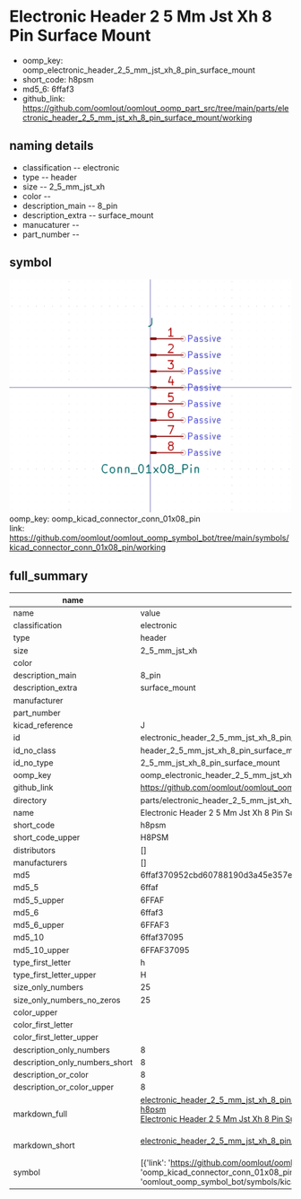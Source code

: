 # Electronic Header 2 5 Mm Jst Xh 8 Pin Surface Mount

  
* oomp_key: oomp_electronic_header_2_5_mm_jst_xh_8_pin_surface_mount 
* short_code: h8psm
* md5_6: 6ffaf3  
* github_link: https://github.com/oomlout/oomlout_oomp_part_src/tree/main/parts/electronic_header_2_5_mm_jst_xh_8_pin_surface_mount/working  
## naming details
* classification -- electronic
* type -- header
* size -- 2_5_mm_jst_xh
* color -- 
* description_main -- 8_pin
* description_extra -- surface_mount
* manucaturer -- 
* part_number -- 



## symbol

![](symbol/0/working/working_600.png)  
oomp_key: oomp_kicad_connector_conn_01x08_pin  
link: https://github.com/oomlout/oomlout_oomp_symbol_bot/tree/main/symbols/kicad_connector_conn_01x08_pin/working  


## full_summary
| name | value | 
| --- | --- | 
| name | value | 
| classification | electronic | 
| type | header | 
| size | 2_5_mm_jst_xh | 
| color |  | 
| description_main | 8_pin | 
| description_extra | surface_mount | 
| manufacturer |  | 
| part_number |  | 
| kicad_reference | J | 
| id | electronic_header_2_5_mm_jst_xh_8_pin_surface_mount | 
| id_no_class | header_2_5_mm_jst_xh_8_pin_surface_mount | 
| id_no_type | 2_5_mm_jst_xh_8_pin_surface_mount | 
| oomp_key | oomp_electronic_header_2_5_mm_jst_xh_8_pin_surface_mount | 
| github_link | https://github.com/oomlout/oomlout_oomp_part_src/tree/main/parts/electronic_header_2_5_mm_jst_xh_8_pin_surface_mount/working | 
| directory | parts/electronic_header_2_5_mm_jst_xh_8_pin_surface_mount | 
| name | Electronic Header 2 5 Mm Jst Xh 8 Pin Surface Mount | 
| short_code | h8psm | 
| short_code_upper | H8PSM | 
| distributors | [] | 
| manufacturers | [] | 
| md5 | 6ffaf370952cbd60788190d3a45e357e | 
| md5_5 | 6ffaf | 
| md5_5_upper | 6FFAF | 
| md5_6 | 6ffaf3 | 
| md5_6_upper | 6FFAF3 | 
| md5_10 | 6ffaf37095 | 
| md5_10_upper | 6FFAF37095 | 
| type_first_letter | h | 
| type_first_letter_upper | H | 
| size_only_numbers | 25 | 
| size_only_numbers_no_zeros | 25 | 
| color_upper |  | 
| color_first_letter |  | 
| color_first_letter_upper |  | 
| description_only_numbers | 8 | 
| description_only_numbers_short | 8 | 
| description_or_color | 8 | 
| description_or_color_upper | 8 | 
| markdown_full | [electronic_header_2_5_mm_jst_xh_8_pin_surface_mount](https://github.com/oomlout/oomlout_oomp_part_src/tree/main/parts/electronic_header_2_5_mm_jst_xh_8_pin_surface_mount/working)<br>[h8psm](https://github.com/oomlout/oomlout_oomp_part_src/tree/main/parts/electronic_header_2_5_mm_jst_xh_8_pin_surface_mount/working)<br>[Electronic Header 2 5 Mm Jst Xh 8 Pin Surface Mount](https://github.com/oomlout/oomlout_oomp_part_src/tree/main/parts/electronic_header_2_5_mm_jst_xh_8_pin_surface_mount/working)<br><br> | 
| markdown_short | [electronic_header_2_5_mm_jst_xh_8_pin_surface_mount](https://github.com/oomlout/oomlout_oomp_part_src/tree/main/parts/electronic_header_2_5_mm_jst_xh_8_pin_surface_mount/working)<br><br> | 
| symbol | [{'link': 'https://github.com/oomlout/oomlout_oomp_symbol_bot/tree/main/symbols/kicad_connector_conn_01x08_pin', 'oomp_key': 'oomp_kicad_connector_conn_01x08_pin', 'directory': 'oomlout_oomp_symbol_bot/symbols/kicad_connector_conn_01x08_pin//working/working.kicad_sym'}] | 
